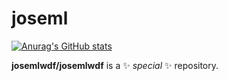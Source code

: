 # joseml

[![Anurag's GitHub stats](https://github-readme-stats.vercel.app/api?username=josemlwdf&show_icons=true&theme=chartreuse-dark&show=reviews,discussions_started,discussions_answered,prs_merged)](https://github.com/josemlwdf/github-readme-stats&show_icons=true&theme=chartreuse-dark&show=reviews,discussions_started,discussions_answered,prs_merged)


**josemlwdf/josemlwdf** is a ✨ _special_ ✨ repository.
